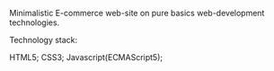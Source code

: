 Minimalistic E-commerce web-site on pure basics web-development technologies.

Technology stack:

HTML5;
CSS3;
Javascript(ECMAScript5);
